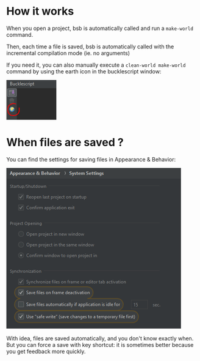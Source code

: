 # How it works

When you open a project, bsb is automatically called and run a `make-world` command.

Then, each time a file is saved, bsb is automatically called with the incremental compilation mode (ie. no arguments)

If you need it, you can also manually execute a `clean-world make-world` command by using the earth icon in the bucklescript window:

![](img/earth.png)

# When files are saved ?

You can find the settings for saving files in Appearance & Behavior:

![](img/save_settings.png)

With idea, files are saved automatically, and you don't know exactly when.
But you can force a save with key shortcut: it is sometimes better because you get feedback more quickly.
